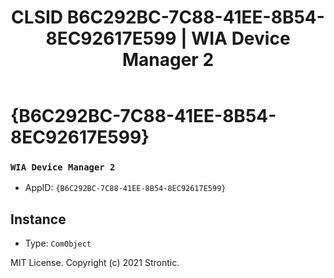 ﻿---
title: "CLSID B6C292BC-7C88-41EE-8B54-8EC92617E599 | WIA Device Manager 2"
excerpt: What is COM-Object CLSID B6C292BC-7C88-41EE-8B54-8EC92617E599?
---

# {B6C292BC-7C88-41EE-8B54-8EC92617E599}

### `WIA Device Manager 2`
* AppID: `{B6C292BC-7C88-41EE-8B54-8EC92617E599}`

## Instance

* Type: `ComObject`

MIT License. Copyright (c) 2021 Strontic.


